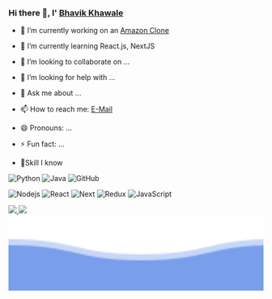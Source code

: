 ### Hi there 👋, I' [Bhavik Khawale](https://www.linkedin.com/in/bhavik-khawale/)

- 🔭 I’m currently working on an [Amazon Clone](https://youtu.be/Io-MrdQdAw8)
- 🌱 I’m currently learning React.js, NextJS
- 👯 I’m looking to collaborate on ...
- 🤔 I’m looking for help with ...
- 💬 Ask me about ...
- 📫 How to reach me: [E-Mail](mailto:bhavikkhawale@gmail.com)
- 😄 Pronouns: ...
- ⚡ Fun fact: ...


-  🤹Skill I know


![Python](https://img.shields.io/badge/-Python-black?style=flat-square&logo=Python)
![Java](https://img.shields.io/badge/-Java-black?style=flat-square&logo=java)
![GitHub](https://img.shields.io/badge/-GitHub-black?style=flat-square&logo=Github)

![Nodejs](https://img.shields.io/badge/-Nodejs-black?style=flat-square&logo=Node.js)
![React](https://img.shields.io/badge/-React.JS-black?style=flat-square&logo=react)
![Next](https://img.shields.io/badge/-Next.JS-black?style=flat-square&logo=next.js)
![Redux](https://img.shields.io/badge/-Redux-black?style=flat-square&logo=redux)
![JavaScript](https://img.shields.io/badge/-JavaScript-black?style=flat-square&logo=javascript)





<a href="https://github.com/Bhavik-k">
  <img height="150em" src="https://github-readme-stats.vercel.app/api?username=Bhavik-k&show_icons=true&theme=algolia&count_private=true" />
  <img height="150em" src="https://github-readme-stats-eight-theta.vercel.app/api/top-langs/?username=Bhavik-k&layout=compact&langs_count=8&theme=algolia&hide=html,css" />
</a>
  <img height="150em" src="https://raw.githubusercontent.com/KarthikNedunchezhiyan/KarthikNedunchezhiyan/main/wave.svg" />
